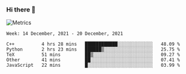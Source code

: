 ### Hi there 👋

![Metrics](https://github.com/radoapx/radoapx/blob/main/github-metrics.svg)

<!--START_SECTION:waka-->
```text
Week: 14 December, 2021 - 20 December, 2021

C++          4 hrs 28 mins   ████████████░░░░░░░░░░░░░   48.09 % 
Python       2 hrs 23 mins   ██████▒░░░░░░░░░░░░░░░░░░   25.75 % 
TeX          51 mins         ██▒░░░░░░░░░░░░░░░░░░░░░░   09.27 % 
Other        41 mins         ██░░░░░░░░░░░░░░░░░░░░░░░   07.41 % 
JavaScript   22 mins         █░░░░░░░░░░░░░░░░░░░░░░░░   03.99 % 
```
<!--END_SECTION:waka-->

<!--
**radoapx/radoapx** is a ✨ _special_ ✨ repository because its `README.md` (this file) appears on your GitHub profile.

Here are some ideas to get you started:

- 🔭 I’m currently working on ...
- 🌱 I’m currently learning ...
- 👯 I’m looking to collaborate on ...
- 🤔 I’m looking for help with ...
- 💬 Ask me about ...
- 📫 How to reach me: ...
- 😄 Pronouns: ...
- ⚡ Fun fact: ...
-->
